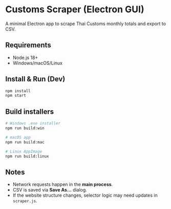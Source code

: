 # Customs Scraper (Electron GUI)

A minimal Electron app to scrape Thai Customs monthly totals and export to CSV.

## Requirements
- Node.js 18+
- Windows/macOS/Linux

## Install & Run (Dev)
```bash
npm install
npm start
```

## Build installers
```bash
# Windows .exe installer
npm run build:win

# macOS app
npm run build:mac

# Linux AppImage
npm run build:linux
```

## Notes
- Network requests happen in the **main process**.
- CSV is saved via **Save As...** dialog.
- If the website structure changes, selector logic may need updates in `scraper.js`.
